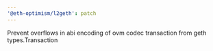 ```yaml
---
'@eth-optimism/l2geth': patch
---
```


Prevent overflows in abi encoding of ovm codec transaction from geth types.Transaction
